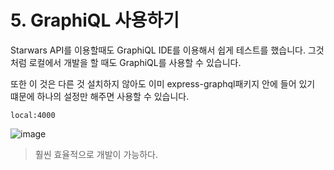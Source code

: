# 5. GraphiQL 사용하기

Starwars API를 이용할때도 GraphiQL IDE를 이용해서 쉽게 테스트를 했습니다. 그것처럼 로컬에서 개발을 할 때도 GraphiQL를 사용할 수 있습니다. 

또한 이 것은 다른 것 설치하지 않아도 이미 express-graphql패키지 안에 들어 있기 떄문에 하나의 설정만 해주면 사용할 수 있습니다. 



`local:4000`

![image](https://github.com/oiosu/GraphQL/assets/99783474/d8c99b8f-4a20-4b99-b948-8c9f44a160f2)



> 훨씬 효율적으로 개발이 가능하다.

